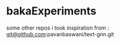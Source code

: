 # bakaExperiments

some other repos i took inspiration from :
<git@github.com>:pavanbaswani/text-gnn.git
